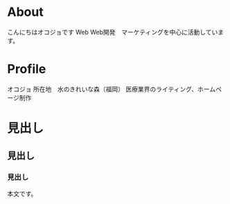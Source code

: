 # About
こんにちはオコジョです
Web
Web開発　マーケティングを中心に活動しています。

# Profile
オコジョ
所在地　水のきれいな森（福岡）
医療業界のライティング、ホームページ制作
# 見出し
## 見出し
### 見出し
本文です。
